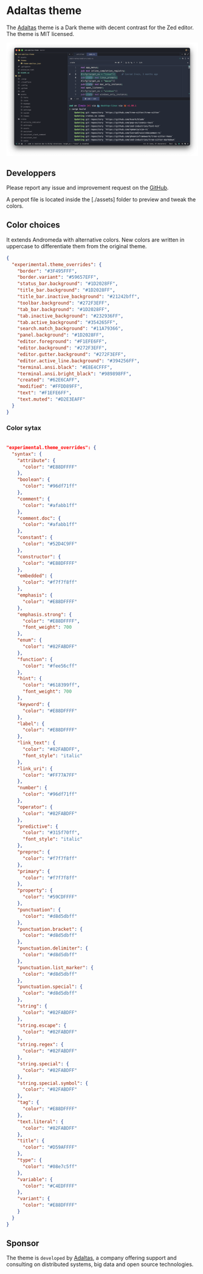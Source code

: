 
# Adaltas theme

The [Adaltas](https://www.adaltas.com) theme is a Dark theme with decent contrast for the Zed editor. The theme is MIT licensed.

![Theme preview](./assets/preview.png)

## Developpers

Please report any issue and improvement request on the [GitHub](https://github.com/adaltas/zed-adaltas-theme/issues).

A penpot file is located inside the [./assets] folder to preview and tweak the colors.

## Color choices

It extends Andromeda with alternative colors. New colors are written in uppercase to differentiate them from the original theme.

```json
{
  "experimental.theme_overrides": {
    "border": "#3F495FFF",
    "border.variant": "#59657EFF",
    "status_bar.background": "#1D2028FF",
    "title_bar.background": "#1D2028FF",
    "title_bar.inactive_background": "#21242bff",
    "toolbar.background": "#272F3EFF",
    "tab_bar.background": "#1D2028FF",
    "tab.inactive_background": "#232936FF",
    "tab.active_background": "#354265FF",
    "search.match_background": "#11A79366",
    "panel.background": "#1D2028FF",
    "editor.foreground": "#F1EFE6FF",
    "editor.background": "#272F3EFF",
    "editor.gutter.background": "#272F3EFF",
    "editor.active_line.background": "#394256FF",
    "terminal.ansi.black": "#E8E4CFFF",
    "terminal.ansi.bright_black": "#989898FF",
    "created": "#62E6CAFF",
    "modified": "#FFDD89FF",
    "text": "#F1EFE6FF",
    "text.muted": "#D2E3EAFF"
  }
}
```

### Color sytax

```json

"experimental.theme_overrides": {
  "syntax": {
    "attribute": {
      "color": "#E88DFFFF"
    },
    "boolean": {
      "color": "#96df71ff"
    },
    "comment": {
      "color": "#afabb1ff"
    },
    "comment.doc": {
      "color": "#afabb1ff"
    },
    "constant": {
      "color": "#52D4C9FF"
    },
    "constructor": {
      "color": "#E88DFFFF"
    },
    "embedded": {
      "color": "#f7f7f8ff"
    },
    "emphasis": {
      "color": "#E88DFFFF"
    },
    "emphasis.strong": {
      "color": "#E88DFFFF",
      "font_weight": 700
    },
    "enum": {
      "color": "#82FABDFF"
    },
    "function": {
      "color": "#fee56cff"
    },
    "hint": {
      "color": "#618399ff",
      "font_weight": 700
    },
    "keyword": {
      "color": "#E88DFFFF"
    },
    "label": {
      "color": "#E88DFFFF"
    },
    "link_text": {
      "color": "#82FABDFF",
      "font_style": "italic"
    },
    "link_uri": {
      "color": "#FF77A7FF"
    },
    "number": {
      "color": "#96df71ff"
    },
    "operator": {
      "color": "#82FABDFF"
    },
    "predictive": {
      "color": "#315f70ff",
      "font_style": "italic"
    },
    "preproc": {
      "color": "#f7f7f8ff"
    },
    "primary": {
      "color": "#f7f7f8ff"
    },
    "property": {
      "color": "#59CDFFFF"
    },
    "punctuation": {
      "color": "#d8d5dbff"
    },
    "punctuation.bracket": {
      "color": "#d8d5dbff"
    },
    "punctuation.delimiter": {
      "color": "#d8d5dbff"
    },
    "punctuation.list_marker": {
      "color": "#d8d5dbff"
    },
    "punctuation.special": {
      "color": "#d8d5dbff"
    },
    "string": {
      "color": "#82FABDFF"
    },
    "string.escape": {
      "color": "#82FABDFF"
    },
    "string.regex": {
      "color": "#82FABDFF"
    },
    "string.special": {
      "color": "#82FABDFF"
    },
    "string.special.symbol": {
      "color": "#82FABDFF"
    },
    "tag": {
      "color": "#E88DFFFF"
    },
    "text.literal": {
      "color": "#82FABDFF"
    },
    "title": {
      "color": "#D59AFFFF"
    },
    "type": {
      "color": "#08e7c5ff"
    },
    "variable": {
      "color": "#C4EDFFFF"
    },
    "variant": {
      "color": "#E88DFFFF"
    }
  }
}
```

## Sponsor

The theme is `developed` by [Adaltas](https://www.adaltas.com), a company offering support and consulting on distributed systems, big data and open source technologies.
